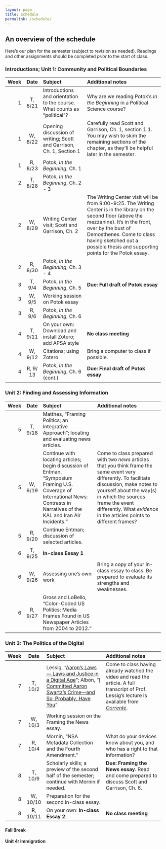 ```yaml
---
layout: page
title: Schedule
permalink: /schedule/
---
```


## An overview of the schedule

Here’s our plan for the semester (subject to revision as needed). Readings and other assignments should be completed *prior* to the start of class.


### Introductions; Unit 1: Community and Political Boundaries

Week  | Date   | Subject | Additional notes 
---:|:---:|:---|:---
1 | T, 8/21  | Introductions and orientation to the course. What counts as “political”? | Why are we reading Potok’s *In the Beginning* in a Political Science course?
1 | W, 8/22 | Opening discussion of writing; Scott and Garrison, Ch. 1, Section 1  | Carefully read Scott and Garrison, Ch. 1, section 1.1. You may wish to skim the remaining sections of the chapter, as they'll be helpful later in the semester.
1 | R, 8/23  | Potok, *In the Beginning*, Ch. 1  | 
2 | T, 8/28 | Potok, *In the Beginning*, Ch. 2 - 3 |
2 | W, 8/29 | Writing Center visit; Scott and Garrison, Ch. 2 | The Writing Center visit will be from 9:00-9:25. The Writing Center is in the library on the second floor (above the mezzanine). It’s in the front, over by the bust of Demosthenes. Come to class having sketched out a possible thesis and supporting points for the Potok essay.
2 | R, 8/30 | Potok, *In the Beginning*, Ch. 3 - 4 | 
3 | T, 9/4 | Potok, *In the Beginning*, Ch. 5 | **Due: Full draft of Potok essay**
3 | W, 9/5 | Working session on Potok essay |
3 | R, 9/6 | Potok, *In the Beginning*, Ch. 6
4 | T, 9/11 | On your own: Download and install Zotero; add APSA style | **No class meeting**
4 | W, 9/12 | Citations; using Zotero | Bring a computer to class if possible.
4 | R, 9/ 13 | Potok, *In the Beginning*, Ch. 6 (cont.) | **Due: Final draft of Potok essay**

### Unit 2: Finding and Assessing Information

Week  | Date   | Subject | Additional notes 
---:|:---:|:---|:---
5 | T, 9/18 | Matthes, “Framing Politics; an Integrative Approach”; locating and evaluating news articles. |
5 | W, 9/19 | Continue with locating articles; begin discussion of Entman, “Symposium Framing U.S. Coverage of International News: Contrasts in Narratives of the KAL and Iran Air Incidents.” | Come to class prepared with two *news* articles that you think frame the same event very differently. To facilitate discussion, make notes to yourself about the way(s) in which the sources frame the event differently. What *evidence* in the articles points to different frames? 
5 | R, 9/20 | Continue Entman; discussion of selected articles. |
6 | T, 9/25 | **In-class Essay 1** |
6 | W, 9/26 | Assessing one’s own work | Bring a copy of your in-class essay to class. Be prepared to evaluate its strengths and weaknesses.
6 | R, 9/27 | Gross and LoBello,  “Color-Coded US Politics: Media Frames Found in US Newspaper Articles from 2004 to 2012.” |

### Unit 3: The Politics of the Digital

Week  | Date   | Subject | Additional notes 
---:|:---:|:---|:---
7 | T, 10/2 | Lessig, “[Aaron’s Laws — Laws and Justice in a Digital Age](https://www.youtube.com/watch?v=9HAw1i4gOU4)”; Albon, “[I Committed Aaron Swartz’s Crime—and So, Probably, Have You](https://www.dailydot.com/via/albon-i-committed-aaron-swartz-crime/)” | Come to class having already watched the video and read the article. A full transcript of Prof. Lessig’s lecture is available from *[Corrente](http://www.correntewire.com/transcript_lawrence_lessig_on_aarons_laws_law_and_justice_in_a_digital_age)*.
7 | W, 10/3 | Working session on the Framing the News essay. |
7 | R, 10/4 | Mornin, “NSA Metadata Collection and the Fourth Amendment.” | What do your devices know about you, and who has a right to that information?
8 | T, 10/9 | Scholarly skills; a preview of the second half of the semester; continue with Mornin if needed. | **Due: Framing the News essay**. Read and come prepared to discuss Scott and Garrison, Ch. 6.
8 | W, 10/10 | Preparation for the second in-class essay. |
8 | R, 10/11 | On your own: **In-class Essay 2**. | **No class meeting**

#### Fall Break

#### Unit 4: Immigration